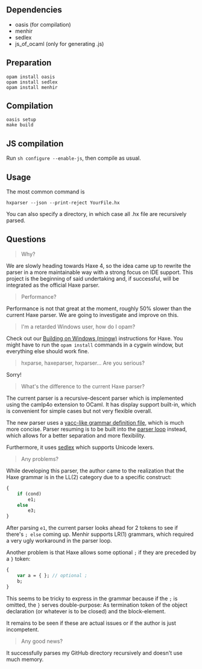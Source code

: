 ## Dependencies

* oasis (for compilation)
* menhir
* sedlex
* js_of_ocaml (only for generating .js)

## Preparation

```
opam install oasis
opam install sedlex
opam install menhir
```

## Compilation

```
oasis setup
make build
```

## JS compilation

Run `sh configure --enable-js`, then compile as usual.

## Usage

The most common command is

```
hxparser --json --print-reject YourFile.hx
```

You can also specify a directory, in which case all .hx file are recursively parsed.

## Questions

> Why?

We are slowly heading towards Haxe 4, so the idea came up to rewrite the parser in a more maintainable way with a strong focus on IDE support. This project is the beginning of said undertaking and, if successful, will be integrated as the official Haxe parser.

> Performance?

Performance is not that great at the moment, roughly 50% slower than the current Haxe parser. We are going to investigate and improve on this.

> I'm a retarded Windows user, how do I opam?

Check out our [Building on Windows (mingw)](http://haxe.org/documentation/introduction/building-haxe.html) instructions for Haxe. You might have to run the `opam install` commands in a cygwin window, but everything else should work fine.

> hxparse, haxeparser, hxparser... Are you serious?

Sorry!

> What's the difference to the current Haxe parser?

The current parser is a recursive-descent parser which is implemented using the camlp4o extension to OCaml. It has display support built-in, which is convenient for simple cases but not very flexible overall.

The new parser uses a [yacc-like grammar definition file](src/syntax/parser.mly), which is much more concise. Parser resuming is to be built into the [parser loop](src/syntax/parserDriver.ml) instead, which allows for a better separation and more flexibility.

Furthermore, it uses [sedlex](https://github.com/alainfrisch/sedlex) which supports Unicode lexers.

> Any problems?

While developing this parser, the author came to the realization that the Haxe grammar is in the LL(2) category due to a specific construct:

```haxe
{
	if (cond)
		e1;
	else
		e3;
}
```

After parsing `e1`, the current parser looks ahead for 2 tokens to see if there's `; else` coming up. Menhir supports LR(1) grammars, which required a very ugly workaround in the parser loop.

Another problem is that Haxe allows some optional `;` if they are preceded by a `}` token:

```haxe
{
	var a = { }; // optional ;
	b;
}
```

This seems to be tricky to express in the grammar because if the `;` is omitted, the `}` serves double-purpose: As termination token of the object declaration (or whatever is to be closed) and the block-element.

It remains to be seen if these are actual issues or if the author is just incompetent.

> Any good news?

It successfully parses my GitHub directory recursively and doesn't use much memory.